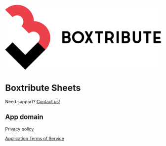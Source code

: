 ![logo](./boxtribute-logo.png)

# Boxtribute Sheets

Need support? [Contact us!](mailto:help@boxtribute.org)

## App domain

[Privacy policy](https://docs.google.com/document/d/e/2PACX-1vTR5LKdwPxEyXxmzgGRHAKOtlND5SJvbNCM1t6vprP6IiizIVV_LV-3letFhB4HhaRsxPOPXp7-TQaJ/pub)

[Application Terms of Service](https://docs.google.com/document/d/e/2PACX-1vR914bajEJk_LMiW816Il8RmOiGm5ur8traGmRvz10NULXaBADOyyQgLAy6BnxmEOydxs5mXHU-K-49/pub)
